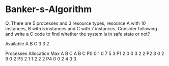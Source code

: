 # Banker-s-Algorithm
Q. There are 5 processes and 3 resource types, resource A with 10 instances, B with 5 instances and C with 7 instances. Consider following and write a C code to find whether the system is in safe state or not?

Available 
  A B C
  3 3 2

Processes Allocation   Max
              A B C    A B C
     P0       0 1 0    7 5 3
     P1       2 0 0    3 2 2 
     P2       3 0 2    9 0 2
     P3       2 1 1    2 2 2
     P4       0 0 2    4 3 3 
  
